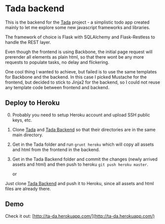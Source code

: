 Tada backend
============

This is the backend for the [Tada](https://github.com/lucho870601/tada) project - a simplistic todo app created mainly to let me explore some new javascript frameworks and libraries.

The framework of choice is Flask with SQLAlchemy and Flask-Restless to handle the REST layer.

Even though the frontend is using Backbone, the initial page request will prerender all elements as plain html, so that there wont be any more requests to populate tasks, no delay and flickering. 

One cool thing I wanted to achieve, but failed is to use the same templates for Backbone and the backend. In this case I picked Mustache for the frontend, but decided to stick to Jinja2 for the backend, so I could not reuse any template code between frontend and backend.

Deploy to Heroku
----------------

0. Probably you need to setup Heroku account and upload SSH public keys, etc.
1. Clone [Tada](https://github.com/lucho870601/tada) and [Tada Backend](https://github.com/lucho870601/tada_backend) so that their directories are in the same main directory.
2. Get in the Tada folder and run `grunt heroku` which will copy all assets and html from the frontend in the backend.
3. Get in the Tada Backend folder and commit the changes (newly arrived assets and html) and then push to heroku `git push heroku master`.

    or

Just clone [Tada Backend](https://github.com/lucho870601/tada_backend) and push it to Heroku, since all assets and html files are already there.


Demo
----

Check it out: [http://ta-da.herokuapp.com/](http://ta-da.herokuapp.com/)